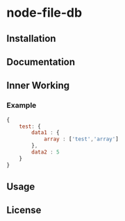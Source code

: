 # node-file-db
## Installation
## Documentation
## Inner Working
### Example
```javascript
{
    test: {
        data1 : {
            array : ['test','array']
        },
        data2 : 5
    }
}
```
## Usage
## License

